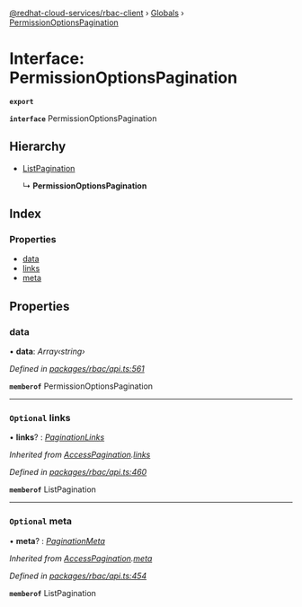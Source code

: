 [@redhat-cloud-services/rbac-client](../README.md) › [Globals](../globals.md) › [PermissionOptionsPagination](permissionoptionspagination.md)

# Interface: PermissionOptionsPagination

**`export`** 

**`interface`** PermissionOptionsPagination

## Hierarchy

* [ListPagination](listpagination.md)

  ↳ **PermissionOptionsPagination**

## Index

### Properties

* [data](permissionoptionspagination.md#data)
* [links](permissionoptionspagination.md#optional-links)
* [meta](permissionoptionspagination.md#optional-meta)

## Properties

###  data

• **data**: *Array‹string›*

*Defined in [packages/rbac/api.ts:561](https://github.com/RedHatInsights/javascript-clients/blob/master/packages/rbac/api.ts#L561)*

**`memberof`** PermissionOptionsPagination

___

### `Optional` links

• **links**? : *[PaginationLinks](paginationlinks.md)*

*Inherited from [AccessPagination](accesspagination.md).[links](accesspagination.md#optional-links)*

*Defined in [packages/rbac/api.ts:460](https://github.com/RedHatInsights/javascript-clients/blob/master/packages/rbac/api.ts#L460)*

**`memberof`** ListPagination

___

### `Optional` meta

• **meta**? : *[PaginationMeta](paginationmeta.md)*

*Inherited from [AccessPagination](accesspagination.md).[meta](accesspagination.md#optional-meta)*

*Defined in [packages/rbac/api.ts:454](https://github.com/RedHatInsights/javascript-clients/blob/master/packages/rbac/api.ts#L454)*

**`memberof`** ListPagination
